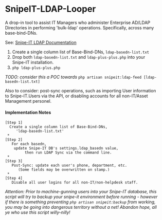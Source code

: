 # SnipeIT-LDAP-Looper

A drop-in tool to assist IT Managers who administer Enterprise AD/LDAP Directories in performing 'bulk-ldap' operations.  Specifically, across many base-bind-DNs.

See: [Snipe-IT LDAP Documentation](https://snipe-it.readme.io/docs/ldap-sync-login)

1. Create a single column list of Base-Bind-DNs, `ldap-basedn-list.txt`
2. Drop both `ldap-basedn-list.txt` and `ldap-plus-plus.php` into your Snipe-IT installation.
2. `php ldap-plus-plus.php`

_TODO: consider this a POC towards_ `php artisan snipeit:ldap-feed [ldap-basedn-list.txt]`

Also to consider: post-sync operations, such as importing User information to Snipe-IT.Users via the API, or disabling accounts for all non-IT/Asset Management personel.
 
#### Implementation Notes

```
[Step 1]
  Create a single column list of Base-Bind-DNs,
     'ldap-basedn-list.txt'
 *
[Step 2]
   For each basedn,
    update Snipe-IT DB's settings.ldap_basedn value,
         then run LDAP Sync via the command line.
 *
[Step 3]
   Post-Sync: update each user's phone, department, etc.
      (Some fields may be overwritten on stamp.)
 *
[Step 4]
   Disable all user logins for all non-IT/non-helpdesk staff.
```

*Attention: Prior to machine-gunning users into your Snipe-IT database, this script will try to backup your snipe-it environment before running - however if there is something preventing `php artisan snipeit:backup` from working, you may be going into dangerous territory without a net!*  _Abandon hope, all ye who use this script willy-nilly!_